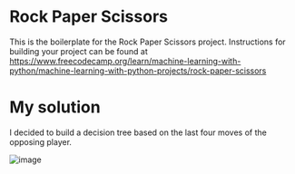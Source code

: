 # Rock Paper Scissors

This is the boilerplate for the Rock Paper Scissors project. Instructions for building your project can be found at https://www.freecodecamp.org/learn/machine-learning-with-python/machine-learning-with-python-projects/rock-paper-scissors

# My solution

I decided to build a decision tree based on the last four moves of the opposing player.

![image](https://github.com/KarolK23/rock-paper-scissors/assets/102358300/d8fb7893-cc61-44f8-ae6f-6d9d8fffb65c)

